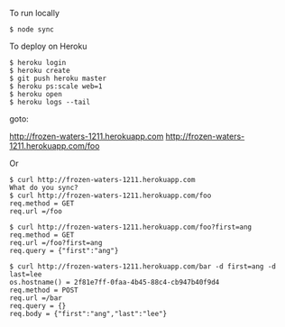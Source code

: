 To run locally
```
$ node sync
```

To deploy on Heroku
```
$ heroku login
$ heroku create
$ git push heroku master
$ heroku ps:scale web=1
$ heroku open
$ heroku logs --tail
```

goto:

http://frozen-waters-1211.herokuapp.com
http://frozen-waters-1211.herokuapp.com/foo

Or

```
$ curl http://frozen-waters-1211.herokuapp.com
What do you sync?
$ curl http://frozen-waters-1211.herokuapp.com/foo
req.method = GET
req.url =/foo

$ curl http://frozen-waters-1211.herokuapp.com/foo?first=ang
req.method = GET
req.url =/foo?first=ang
req.query = {"first":"ang"}

$ curl http://frozen-waters-1211.herokuapp.com/bar -d first=ang -d last=lee
os.hostname() = 2f81e7ff-0faa-4b45-88c4-cb947b40f9d4
req.method = POST
req.url =/bar
req.query = {}
req.body = {"first":"ang","last":"lee"}
```


